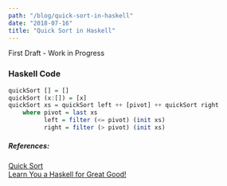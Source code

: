 ```yaml
---
path: "/blog/quick-sort-in-haskell"
date: "2018-07-16"
title: "Quick Sort in Haskell"
---
```


First Draft - Work in Progress

### Haskell Code
```haskell
quickSort [] = []
quickSort (x:[]) = [x]
quickSort xs = quickSort left ++ [pivot] ++ quickSort right
    where pivot = last xs
          left = filter (<= pivot) (init xs)
          right = filter (> pivot) (init xs)
```

##### References:
[Quick Sort](https://en.wikipedia.org/wiki/Quicksort) \
[Learn You a Haskell for Great Good!](http://learnyouahaskell.com/)